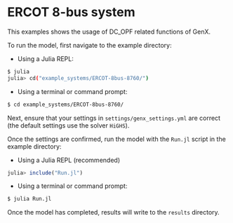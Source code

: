 # ERCOT 8-bus system 

This examples shows the usage of DC_OPF related functions of GenX. 

To run the model, first navigate to the example directory:

- Using a Julia REPL:

```bash
$ julia
julia> cd("example_systems/ERCOT-8bus-8760/")
```

- Using a terminal or command prompt:
```bash
$ cd example_systems/ERCOT-8bus-8760/
``` 

Next, ensure that your settings in `settings/genx_settings.yml` are correct (the default settings use the solver `HiGHS`).

Once the settings are confirmed, run the model with the `Run.jl` script in the example directory:

- Using a Julia REPL (recommended)
```julia
julia> include("Run.jl")
```
- Using a terminal or command prompt:
```bash
$ julia Run.jl
```

Once the model has completed, results will write to the `results` directory.

